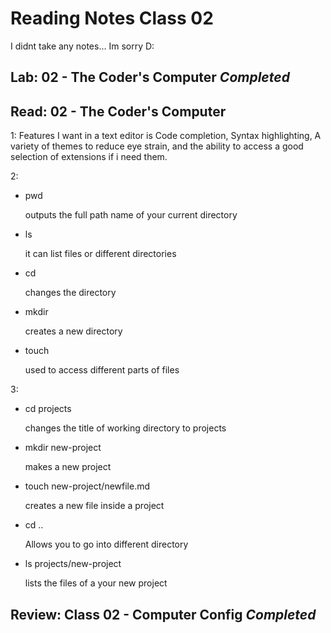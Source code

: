 # Reading Notes Class 02

I didnt take any notes... Im sorry D:


## Lab: 02 - The Coder's Computer *Completed*


## Read: 02 - The Coder's Computer 

  1: Features I want in a text editor is Code completion, Syntax highlighting, A variety of themes to reduce eye strain, and the ability to access a good selection of extensions if i need them.

2:
* pwd
    
    outputs the full path name of your current directory
* ls
    
    it can list files or different directories
* cd
    
    changes the directory
* mkdir
    
    creates a new directory
* touch
    
    used to access different parts of files

3:
* cd projects
    
    changes the title of working directory to projects
* mkdir new-project
    
    makes a new project
* touch new-project/newfile.md
    
    creates a new file inside a project
* cd ..
  
  Allows you to go into different directory
* ls projects/new-project
    
    lists the files of a your new project


## Review: Class 02 - Computer Config *Completed*